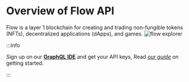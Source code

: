 # Overview of Flow API

Flow is a layer 1 blockchain for creating and trading non-fungible tokens (NFTs), decentralized applications (dApps), and games.
![flow explorer](/img/filecoin.png)


:::info

Sign up on our **[GraphQL IDE](https://ide.bitquery.io/)** and get your API keys, Read _[our guide](/docs/graphql-ide/how-to-start/)_ on getting started.

:::


